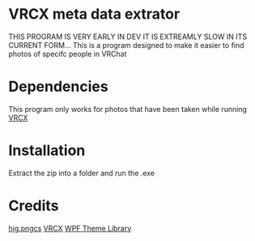 # VRCX meta data extrator
THIS PROGRAM IS VERY EARLY IN DEV IT IS EXTREAMLY SLOW IN ITS CURRENT FORM...
This is a program designed to make it easier to find photos of specifc people in VRChat
 
# Dependencies
This program only works for photos that have been taken while running [VRCX](https://github.com/vrcx-team/VRCX)

# Installation
Extract the zip into a folder and run the .exe

# Credits
[hjg.pngcs](https://www.nuget.org/packages/hjg.pngcs)
[VRCX](https://github.com/vrcx-team/VRCX)
[WPF Theme Library](https://github.com/AngryCarrot789/WPFDarkTheme)
